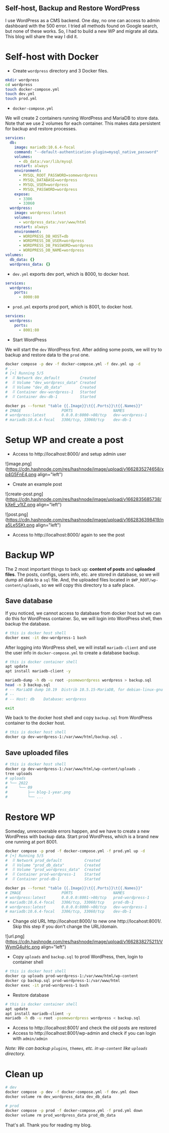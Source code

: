 ## Self-host, Backup and Restore WordPress

I use WordPress as a CMS backend. One day, no one can access to admin dashboard with the 500 error. I tried all methods found on Google search, but none of these works. So, I had to build a new WP and migrate all data. This blog will share the way I did it.

# Self-host with Docker

+ Create `wordpress` directory and 3 Docker files.

```bash
mkdir wordpress
cd wordpress
touch docker-compose.yml
touch dev.yml
touch prod.yml
```

+ `docker-compose.yml`

We will create 2 containers running WordPress and MariaDB to store data. Note that we use 2 volumes for each container. This makes data persistent for backup and restore processes.

```yml
services:
  db:
    image: mariadb:10.6.4-focal
    command: "--default-authentication-plugin=mysql_native_password"
    volumes:
      - db_data:/var/lib/mysql
    restart: always
    environment:
      - MYSQL_ROOT_PASSWORD=somewordpress
      - MYSQL_DATABASE=wordpress
      - MYSQL_USER=wordpress
      - MYSQL_PASSWORD=wordpress
    expose:
      - 3306
      - 33060
  wordpress:
    image: wordpress:latest
    volumes:
      - wordpress_data:/var/www/html
    restart: always
    environment:
      - WORDPRESS_DB_HOST=db
      - WORDPRESS_DB_USER=wordpress
      - WORDPRESS_DB_PASSWORD=wordpress
      - WORDPRESS_DB_NAME=wordpress
volumes:
  db_data: {}
  wordpress_data: {}
```

+ `dev.yml` exports dev port, which is 8000, to docker host.

```yaml
services:
  wordpress:
    ports:
      - 8000:80
```

+ `prod.yml` exports prod port, which is 8001, to docker host.

```yaml
services:
  wordpress:
    ports:
      - 8001:80
```

+ Start WordPress

We will start the `dev` WordPress first. After adding some posts, we will try to backup and restore data to the `prod` one.

```bash
docker compose -p dev -f docker-compose.yml -f dev.yml up -d
# ...
# [+] Running 5/5
#  ⠿ Network dev_default         Created
#  ⠿ Volume "dev_wordpress_data" Created
#  ⠿ Volume "dev_db_data"        Created
#  ⠿ Container dev-wordpress-1   Started
#  ⠿ Container dev-db-1          Started

docker ps --format "table {{.Image}}\t{{.Ports}}\t{{.Names}}"
# IMAGE                  PORTS                  NAMES
# wordpress:latest       0.0.0.0:8000->80/tcp   dev-wordpress-1
# mariadb:10.6.4-focal   3306/tcp, 33060/tcp    dev-db-1
```

# Setup WP and create a post

+ Access to http://localhost:8000/ and setup admin user

![image.png](https://cdn.hashnode.com/res/hashnode/image/upload/v1662835274658/xp4G5FnE4.png align="left")

+ Create an example post

![create-post.png](https://cdn.hashnode.com/res/hashnode/image/upload/v1662835685738/kXeE_v1tZ.png align="left")

![post.png](https://cdn.hashnode.com/res/hashnode/image/upload/v1662836398419/na5Le5SKt.png align="left")

+ Access to http://localhost:8000/ again to see the post

# Backup WP

The 2 most important things to back up: **content of posts** and **uploaded files**. The posts, configs, users info, etc. are stored in database, so we will dump all data to a `sql` file. And, the uploaded files located in `$WP_ROOT/wp-content/uploads`, so we will copy this directory to a safe place.

## Save database

If you noticed, we cannot access to database from docker host but we can do this for WordPress container. So, we will login into WordPress shell, then backup the database.

```bash
# this is docker host shell
docker exec -it dev-wordpress-1 bash
```

After logging into WordPress shell, we will install `mariadb-client` and use the user info in `docker-compose.yml` to create a database backup.

```bash
# this is docker container shell
apt update
apt install mariadb-client -y

mariadb-dump -h db -u root -psomewordpress wordpress > backup.sql
head -n 3 backup.sql
# -- MariaDB dump 10.19  Distrib 10.5.15-MariaDB, for debian-linux-gnu (aarch64)
# --
# -- Host: db    Database: wordpress

exit
```

We back to the docker host shell and copy `backup.sql` from WordPress container to the docker host.

```bash
# this is docker host shell
docker cp dev-wordpress-1:/var/www/html/backup.sql .
```

## Save uploaded files

```bash
# this is docker host shell
docker cp dev-wordpress-1:/var/www/html/wp-content/uploads .
tree uploads
# uploads
# └── 2022
#     └── 09
#         ├── blog-1-year.png
#         └── ...
```

# Restore WP

Someday, unrecoverable errors happen, and we have to create a new WordPress with backup data. Start prod WordPress, which is a brand new one running at port 8001.

```bash
docker compose -p prod -f docker-compose.yml -f prod.yml up -d
# [+] Running 5/5
#  ⠿ Network prod_default          Created
#  ⠿ Volume "prod_db_data"         Created
#  ⠿ Volume "prod_wordpress_data"  Created
#  ⠿ Container prod-wordpress-1    Started
#  ⠿ Container prod-db-1           Started

docker ps --format "table {{.Image}}\t{{.Ports}}\t{{.Names}}"
# IMAGE                  PORTS                  NAMES
# wordpress:latest       0.0.0.0:8001->80/tcp   prod-wordpress-1
# mariadb:10.6.4-focal   3306/tcp, 33060/tcp    prod-db-1
# wordpress:latest       0.0.0.0:8000->80/tcp   dev-wordpress-1
# mariadb:10.6.4-focal   3306/tcp, 33060/tcp    dev-db-1
```

+ Change old URL http://locahost:8000/ to new one http://locahost:8001/. Skip this step if you don't change the URL/domain.

![url.png](https://cdn.hashnode.com/res/hashnode/image/upload/v1662838275211/VWymG4uHc.png align="left")

+ Copy `uploads` and `backup.sql` to prod WordPress, then, login to container shell

```bash
# this is docker host shell
docker cp uploads prod-wordpress-1:/var/www/html/wp-content
docker cp backup.sql prod-wordpress-1:/var/www/html
docker exec -it prod-wordpress-1 bash
```

+ Restore database

```bash
# this is docker container shell
apt update
apt install mariadb-client -y
mariadb -h db -u root -psomewordpress wordpress < backup.sql
```

+ Access to http://localhost:8001/ and check the old posts are restored
+ Access to http://localhost:8001/wp-admin and check if you can login with `admin/admin`

*Note: We can backup `plugins`, `themes`, etc. in `wp-content` like `uploads` directory.*

# Clean up

```bash
# dev
docker compose -p dev -f docker-compose.yml -f dev.yml down
docker volume rm dev_wordpress_data dev_db_data

# prod
docker compose -p prod -f docker-compose.yml -f prod.yml down
docker volume rm prod_wordpress_data prod_db_data
```

That's all. Thank you for reading my blog.
